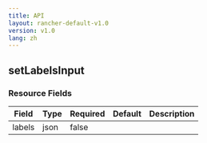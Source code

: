 ```yaml
---
title: API
layout: rancher-default-v1.0
version: v1.0
lang: zh
---
```


## setLabelsInput





### Resource Fields

Field | Type | Required | Default | Description
---|---|---|---|---
labels | json | false |  | 


